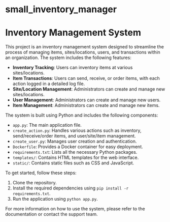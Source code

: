 # small_inventory_manager
# Inventory Management System

This project is an inventory management system designed to streamline the process of managing items, sites/locations, users, and transactions within an organization. The system includes the following features:

- **Inventory Tracking**: Users can inventory items at various sites/locations.
- **Item Transactions**: Users can send, receive, or order items, with each action logged in a detailed log file.
- **Site/Location Management**: Administrators can create and manage new sites/locations.
- **User Management**: Administrators can create and manage new users.
- **Item Management**: Administrators can create and manage new items.

The system is built using Python and includes the following components:

- `app.py`: The main application file.
- `create_action.py`: Handles various actions such as inventory, send/receive/order items, and user/site/item management.
- `create_user.py`: Manages user creation and authentication.
- `Dockerfile`: Provides a Docker container for easy deployment.
- `requirements.txt`: Lists all the necessary Python packages.
- `templates/`: Contains HTML templates for the web interface.
- `static/`: Contains static files such as CSS and JavaScript.

To get started, follow these steps:

1. Clone the repository.
2. Install the required dependencies using `pip install -r requirements.txt`.
3. Run the application using `python app.py`.

For more information on how to use the system, please refer to the documentation or contact the support team.